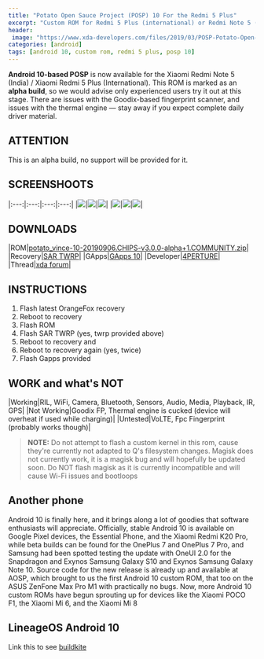 ```yaml
---
title: "Potato Open Sauce Project (POSP) 10 For the Redmi 5 Plus"
excerpt: "Custom ROM for Redmi 5 Plus (international) or Redmi Note 5 (India) based on Android 10"
header:
 image: "https://www.xda-developers.com/files/2019/03/POSP-Potato-Open-Sauce-Project.png"
categories: [android]
tags: [android 10, custom rom, redmi 5 plus, posp 10]
---
```

**Android 10-based POSP** is now available for the Xiaomi Redmi Note 5 (India) / Xiaomi Redmi 5 Plus (International). This ROM is marked as an **alpha build**, so we would advise only experienced users try it out at this stage. There are issues with the Goodix-based fingerprint scanner, and issues with the thermal engine — stay away if you expect complete daily driver material.

## ATTENTION

This is an alpha build, no support will be provided for it.

## SCREENSHOOTS

|:---:|:---:|:---:|:---:|
|[![](https://dl.xda-developers.com/4/8/1/6/1/8/2/photo_2019-09-06_23-51-00.jpg?key=9S0HeuJM_YFG8L3rs3NeMA&ts=1568016836)](https://dl.xda-developers.com/4/8/1/6/1/8/2/photo_2019-09-06_23-51-00.jpg?key=9S0HeuJM_YFG8L3rs3NeMA&ts=1568016836)|[![](https://dl.xda-developers.com/4/8/1/6/1/8/3/photo_2019-09-06_23-51-13.jpg?key=_B2l7b5dLmpcBIfKeX0JWA&ts=1568016837)](https://dl.xda-developers.com/4/8/1/6/1/8/3/photo_2019-09-06_23-51-13.jpg?key=_B2l7b5dLmpcBIfKeX0JWA&ts=1568016837)|[![](https://dl.xda-developers.com/4/8/1/6/1/8/4/photo_2019-09-06_23-51-17.jpg?key=OwVX5LGqwSUavCYxrW0h-Q&ts=1568016837)](https://dl.xda-developers.com/4/8/1/6/1/8/4/photo_2019-09-06_23-51-17.jpg?key=OwVX5LGqwSUavCYxrW0h-Q&ts=1568016837)|
|[![](https://dl.xda-developers.com/4/8/1/6/1/8/5/photo_2019-09-06_23-51-21.jpg?key=TSrTNJVszmKSrEVhZOmMgw&ts=1568016962)](https://dl.xda-developers.com/4/8/1/6/1/8/5/photo_2019-09-06_23-51-21.jpg?key=TSrTNJVszmKSrEVhZOmMgw&ts=1568016962)|[![](https://dl.xda-developers.com/4/8/1/6/1/8/6/photo_2019-09-06_23-51-25.jpg?key=37qxO69Z5x85qI_tZDR9dA&ts=1568017001)](https://dl.xda-developers.com/4/8/1/6/1/8/6/photo_2019-09-06_23-51-25.jpg?key=37qxO69Z5x85qI_tZDR9dA&ts=1568017001)|[![](https://dl.xda-developers.com/4/8/1/6/1/8/7/photo_2019-09-06_23-51-28.jpg?key=x0qA5o0VA1Gy6mF8HNjYtA&ts=1568017017)](https://dl.xda-developers.com/4/8/1/6/1/8/7/photo_2019-09-06_23-51-28.jpg?key=x0qA5o0VA1Gy6mF8HNjYtA&ts=1568017017)|

## DOWNLOADS

|ROM|[potato_vince-10-20190906.CHIPS-v3.0.0-alpha+1.COMMUNITY.zip](https://sourceforge.net/projects/aperture-builds/files/POSP/10/potato_vince-10-20190906.CHIPS-v3.0.0-alpha%2B1.COMMUNITY.zip/download)|
|Recovery|[SAR TWRP](https://mi.knoacc.org/dl/drive?id=1yJh0dt980TnXA5689KWn11bdXA8bjO7l&name=SAR&size=TWRP)|
|GApps|[GApps 10](https://mi.knoacc.org/dl/drive/id=11oBlR6OhWSdJbYG1MgH9WYL29RkLwUuc&name=Gapps&size=10)|
|Developer|[4PERTURE](https://forum.xda-developers.com/member.php?u=8984156)|
|Thread|[xda forum](https://forum.xda-developers.com/redmi-note-5/development/rom-posp-q-t3965423)|

## INSTRUCTIONS

1. Flash latest OrangeFox recovery
2. Reboot to recovery
3. Flash ROM
4. Flash SAR TWRP (yes, twrp provided above)
5. Reboot to recovery and
6. Reboot to recovery again (yes, twice)
7. Flash Gapps provided

## WORK and what's NOT

|Working|RIL, WiFi, Camera, Bluetooth, Sensors, Audio, Media, Playback, IR, GPS|
|Not Working|Goodix FP, Thermal engine is cucked (device will overheat if used while charging)|
|Untested|VoLTE, Fpc Fingerprint (probably works though)|

> **NOTE:** Do not attempt to flash a custom kernel in this rom, cause they're currently not adapted to Q's filesystem changes. Magisk does not currently work, it is a magisk bug and will hopefully be updated soon. Do NOT flash magisk as it is currently incompatible and will cause Wi-Fi issues and bootloops

## Another phone

Android 10 is finally here, and it brings along a lot of goodies that software enthusiasts will appreciate. Officially, stable Android 10 is available on Google Pixel devices, the Essential Phone, and the Xiaomi Redmi K20 Pro, while beta builds can be found for the OnePlus 7 and OnePlus 7 Pro, and Samsung had been spotted testing the update with OneUI 2.0 for the Snapdragon and Exynos Samsung Galaxy S10 and Exynos Samsung Galaxy Note 10. Source code for the new release is already up and available at AOSP, which brought to us the first Android 10 custom ROM, that too on the ASUS ZenFone Max Pro M1 with practically no bugs. Now, more Android 10 custom ROMs have begun sprouting up for devices like the Xiaomi POCO F1, the Xiaomi Mi 6, and the Xiaomi Mi 8

## LineageOS Android 10

Link this to see [buildkite](https://buildkite.com/lineageos/android/builds?branch=lineage-16.0)
